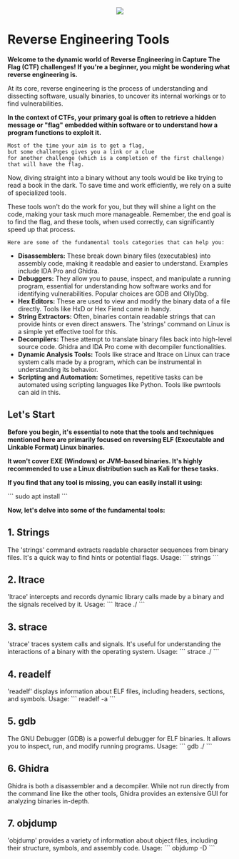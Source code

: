 <div align="center">
<img src="https://hex-rays.com/wp-content/themes/hx2021/dist/img/how-it-works.png">
</div>

# Reverse Engineering Tools

**Welcome to the dynamic world of Reverse Engineering in Capture The Flag (CTF) challenges! If you're a beginner, you might be wondering what reverse engineering is.**

At its core, reverse engineering is the process of understanding and dissecting software, usually binaries, to uncover its internal workings or to find vulnerabilities. 

**In the context of CTFs, your primary goal is often to retrieve a hidden message or "flag" embedded within software or to understand how a program functions to exploit it.**

```
Most of the time your aim is to get a flag,
but some challenges gives you a link or a clue
for another challenge (which is a completion of the first challenge) that will have the flag.
```

Now, diving straight into a binary without any tools would be like trying to read a book in the dark. To save time and work efficiently, we rely on a suite of specialized tools. 

These tools won't do the work for you, but they will shine a light on the code, making your task much more manageable. Remember, the end goal is to find the flag, and these tools, when used correctly, can significantly speed up that process.

```
Here are some of the fundamental tools categories that can help you:
```

- **Disassemblers:** These break down binary files (executables) into assembly code, making it readable and easier to understand. Examples include IDA Pro and Ghidra.
- **Debuggers:** They allow you to pause, inspect, and manipulate a running program, essential for understanding how software works and for identifying vulnerabilities. Popular choices are GDB and OllyDbg.
- **Hex Editors:** These are used to view and modify the binary data of a file directly. Tools like HxD or Hex Fiend come in handy.
- **String Extractors:** Often, binaries contain readable strings that can provide hints or even direct answers. The 'strings' command on Linux is a simple yet effective tool for this.
- **Decompilers:** These attempt to translate binary files back into high-level source code. Ghidra and IDA Pro come with decompiler functionalities.
- **Dynamic Analysis Tools:** Tools like strace and ltrace on Linux can trace system calls made by a program, which can be instrumental in understanding its behavior.
- **Scripting and Automation:** Sometimes, repetitive tasks can be automated using scripting languages like Python. Tools like pwntools can aid in this.

## Let's Start

**Before you begin, it's essential to note that the tools and techniques mentioned here are primarily focused on reversing ELF (Executable and Linkable Format) Linux binaries.**

**It won't cover EXE (Windows) or JVM-based binaries. It's highly recommended to use a Linux distribution such as Kali for these tasks.**

**If you find that any tool is missing, you can easily install it using:**

\`\`\`
sudo apt install <tool-name>
\`\`\`

**Now, let's delve into some of the fundamental tools:**

## 1. Strings
The 'strings' command extracts readable character sequences from binary files. It's a quick way to find hints or potential flags.
Usage:
\`\`\`
strings <binary-name>
\`\`\`

## 2. ltrace
'ltrace' intercepts and records dynamic library calls made by a binary and the signals received by it. 
Usage:
\`\`\`
ltrace ./<binary-name>
\`\`\`

## 3. strace
'strace' traces system calls and signals. It's useful for understanding the interactions of a binary with the operating system.
Usage:
\`\`\`
strace ./<binary-name>
\`\`\`

## 4. readelf
'readelf' displays information about ELF files, including headers, sections, and symbols.
Usage:
\`\`\`
readelf -a <binary-name>
\`\`\`

## 5. gdb
The GNU Debugger (GDB) is a powerful debugger for ELF binaries. It allows you to inspect, run, and modify running programs.
Usage:
\`\`\`
gdb ./<binary-name>
\`\`\`

## 6. Ghidra
Ghidra is both a disassembler and a decompiler. While not run directly from the command line like the other tools, Ghidra provides an extensive GUI for analyzing binaries in-depth.

## 7. objdump
'objdump' provides a variety of information about object files, including their structure, symbols, and assembly code.
Usage:
\`\`\`
objdump -D <binary-name>
\`\`\`
